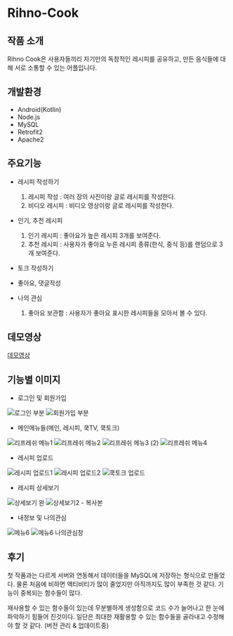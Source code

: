# Rihno-Cook

## 작품 소개
Rihno Cook은 사용자들끼리 자기만의 독창적인 레시피를 공유하고, 만든 음식들에 대해 서로 소통할 수 있는 어플입니다.

## 개발환경
* Android(Kotlin)
* Node.js
* MySQL
* Retrofit2
* Apache2

## 주요기능
* 레시피 작성하기
  1. 레시피 작성 : 여러 장의 사진이랑 글로 레시피를 작성한다.
  1. 비디오 레시피 : 비디오 영상이랑 글로 레시피를 작성한다.

* 인기, 추천 레시피
  1. 인기 레시피 : 좋아요가 높은 레시피 3개를 보여준다.
  1. 추천 레시피 : 사용자가 좋아요 누른 레시피 종류(한식, 중식 등)를 랜덤으로 3개 보여준다.
* 토크 작성하기
* 좋아요, 댓글작성
* 나의 관심
  1. 좋아요 보관함 : 사용자가 좋아요 표시한 레시피들을 모아서 볼 수 있다.

## 데모영상
[데모영상](https://drive.google.com/file/d/1vO-suTNcBleavfgPvTFw7jFkVduZwjz0/view?usp=sharing)

## 기능별 이미지
* 로그인 및 회원가입

![로그인 부분](https://user-images.githubusercontent.com/58352779/77731786-ee85f700-7046-11ea-8338-81375d3f6917.PNG)
![회원가입 부분](https://user-images.githubusercontent.com/58352779/77731790-efb72400-7046-11ea-820f-98558d6b19ef.PNG)

* 메인메뉴들(메인, 레시피, 쿡TV, 쿡토크)

![리프레쉬 메뉴1](https://user-images.githubusercontent.com/58352779/77731328-0a3ccd80-7046-11ea-855b-62593e91a9fa.png)
![리프레쉬 메뉴2](https://user-images.githubusercontent.com/58352779/77731380-26d90580-7046-11ea-913f-280858a456ba.png)
![리프레쉬 메뉴3 (2)](https://user-images.githubusercontent.com/58352779/77731336-0d37be00-7046-11ea-9be8-132e54525e9d.png)
![리프레쉬 메뉴4](https://user-images.githubusercontent.com/58352779/77731338-0d37be00-7046-11ea-8c87-d20a20c87d3d.png)

* 레시피 업로드

![레시피 업로드1](https://user-images.githubusercontent.com/58352779/77642898-bd072000-6fa1-11ea-9345-840fcb2a9d07.PNG) 
![레시피 업로드2](https://user-images.githubusercontent.com/58352779/77643353-8bdb1f80-6fa2-11ea-9143-a976a32fe068.PNG)
![쿡토크 업로드](https://user-images.githubusercontent.com/58352779/77731870-1bd2a500-7047-11ea-873c-80585aec3e13.PNG)

* 레시피 상세보기

![상세보기 완](https://user-images.githubusercontent.com/58352779/77732132-93a0cf80-7047-11ea-9c89-acdfe4f62306.PNG)
![상세보기2 - 복사본](https://user-images.githubusercontent.com/58352779/77732135-94d1fc80-7047-11ea-883f-0291a2878613.PNG)

* 내정보 및 나의관심

![메뉴6](https://user-images.githubusercontent.com/58352779/77732209-b59a5200-7047-11ea-9057-8d8ce64bd5d6.PNG)
![메뉴6 나의관심창](https://user-images.githubusercontent.com/58352779/77732214-b6cb7f00-7047-11ea-8556-7e10c4034467.PNG)

## 후기
첫 작품과는 다르게 서버와 연동해서 데이터들을 MySQL에 저장하는 형식으로 만들었다. 물론 처음에 비하면 액티비티가 많이 줄었지만 아직까지도 많이 부족한 것 같다. 기능이 중복되는 함수들이 많다. 

재사용할 수 있는 함수들이 있는데 무분별하게 생성함으로 코드 수가 늘어나고 한 눈에 파악하기 힘들어 진것이다. 일단은 최대한 재활용할 수 있는 함수들을 골라내고 수정해야 할 것 같다. (버전 관리 & 업데이트중)
